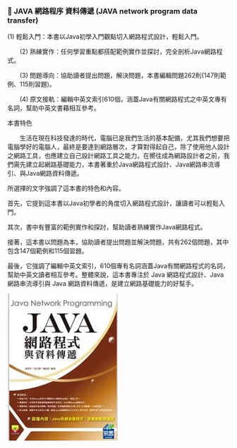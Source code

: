 ### 🌿 JAVA 網路程序 資料傳遞 (JAVA network program data transfer)

   (1) 輕鬆入門：本書以Java初學入門觀點切入網路程式設計，輕鬆入門。

　　(2) 熟練實作：任何學習重點都搭配範例實作並探討，完全剖析Java網路程式。

　　(3) 問題導向：協助讀者提出問題，解決問題，本書編輯問題262則(147則範例、115則習題)。

　　(4) 原文接軌：編輯中英文索引610個，涵蓋Java有關網路程式之中英文專有名詞，幫助中英文書藉相互參考。

本書特色
 
　　生活在現在科技發達的時代，電腦已是我們生活的基本配備，尤其我們想要把電腦學好的電腦人，最終是要達到網路層次，才算對得起自己，除了使用他人設計之網路工具，也應建立自己設計網路工具之能力。在嚮往成為網路設計者之前，我們需先建立起網路基礎能力，本書著重於Java網路程式設計、Java網路串流導引、與Java網路資料傳遞。

所選擇的文字強調了這本書的特色和內容。

首先，它提到這本書以Java初學者的角度切入網路程式設計，讓讀者可以輕鬆入門。

其次，書中有豐富的範例實作和探討，幫助讀者熟練實作Java網路程式。

接著，這本書以問題為本，協助讀者提出問題並解決問題，共有262個問題，其中包含147個範例和115個習題。

最後，它強調了編輯中英文索引，610個專有名詞涵蓋Java有關網路程式的名詞，幫助中英文讀者相互參考。整體來說，這本書專注於 Java 網路程式設計、Java 網路串流導引與 Java 網路資料傳遞，是建立網路基礎能力的好幫手。
  
[![N|Solid](https://github.com/SuWeizhe1124/JAVA-web-program/blob/main/JAVA%20cover.jpg?raw=true)]([http://ewin.tw/python](https://github.com/SuWeizhe1124/2048))
